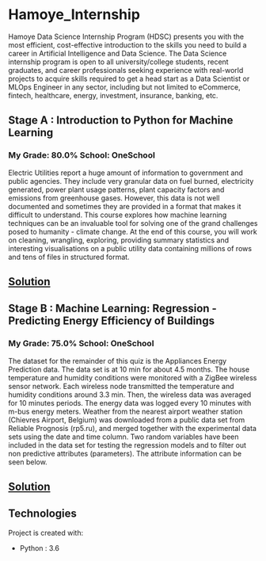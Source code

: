 # Hamoye_Internship

Hamoye Data Science Internship Program (HDSC) presents you with the most efficient, cost-effective introduction to the skills you need to build a career in Artificial Intelligence and Data Science.
The Data Science internship program is open to all university/college students, recent graduates, and career professionals seeking experience with real-world projects to acquire skills required to get a head start as a Data Scientist or MLOps Engineer in any sector, including but not limited to eCommerce, fintech, healthcare, energy, investment, insurance, banking, etc.

## Stage A : Introduction to Python for Machine Learning
### My Grade: 80.0% School: OneSchool

Electric Utilities report a huge amount of information to government and public agencies. They include very granular data on fuel burned,
electricity generated, power plant usage patterns, plant capacity factors and emissions from greenhouse gases. However, this data is not well
documented and sometimes they are provided in a format that makes it difficult to understand. This course explores how machine learning
techniques can be an invaluable tool for solving one of the grand challenges posed to humanity - climate change. At the end of this course, you
will work on cleaning, wrangling, exploring, providing summary statistics and interesting visualisations on a public utility data containing
millions of rows and tens of files in structured format.

## [Solution](https://github.com/Akshat-kumar-jain/Hamoye_Internship/blob/4444938f33c4746ea027da7b2af1384854ae9db2/Hamoye_Stage_A_of_Internship.ipynb)

## Stage B : Machine Learning: Regression - Predicting Energy Efficiency of Buildings
### My Grade: 75.0% School: OneSchool

The dataset for the remainder of this quiz is the Appliances Energy Prediction data. The data set is at 10 min for about 4.5 months. The house temperature and humidity conditions were monitored with a ZigBee wireless sensor network. Each wireless node transmitted the temperature and humidity conditions around 3.3 min. Then, the wireless data was averaged for 10 minutes periods. The energy data was logged every 10 minutes with m-bus energy meters. Weather from the nearest airport weather station (Chievres Airport, Belgium) was downloaded from a public data set from Reliable Prognosis (rp5.ru), and merged together with the experimental data sets using the date and time column. Two random variables have been included in the data set for testing the regression models and to filter out non predictive attributes (parameters). The attribute information can be seen below.

## [Solution](https://github.com/Akshat-kumar-jain/Hamoye_Internship/blob/60bd446ab5e3f61b34fcd50f3c194cfa906bcd08/Hamoye_Stage_B_of_Internship.ipynb)


	
## Technologies
Project is created with:
* Python : 3.6

